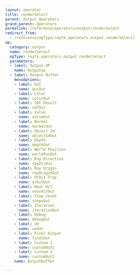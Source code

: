 ```yaml
---
layout: operator
title: renderSelect
parent: Output Operators
grand_parent: Operators
permalink: /reference/operators/output/renderSelect
redirect_from:
  - /reference/opType/raytk.operators.output.renderSelect/
op:
  category: output
  name: renderSelect
  opType: raytk.operators.output.renderSelect
  parameters:
  - label: Output OP
    name: Outputop
  - label: Output Buffer
    menuOptions:
    - label: GUI
      name: guiOut
    - label: Color
      name: colorOut
    - label: SDF Result
      name: sdfOut
    - label: Value
      name: valueOut
    - label: Normal
      name: normalOut
    - label: Object Id
      name: objectIdOut
    - label: Depth
      name: depthOut
    - label: World Position
      name: worldPosOut
    - label: Ray Direction
      name: rayDirOut
    - label: Ray Origin
      name: rayOriginOut
    - label: Orbit Trap
      name: orbitOut
    - label: Near Hit
      name: nearHitOut
    - label: Step Count
      name: stepsOut
    - label: Iteration
      name: iterationOut
    - label: Debug
      name: debugOut
    - label: UV
      name: uvOut
    - label: Final Output
      name: finalOut
    - label: Custom 1
      name: customOut1
    - label: Custom 2
      name: customOut2
    name: Outputbuffer

---
```

